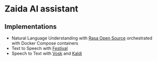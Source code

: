 # Zaida AI assistant

## Implementations

- Natural Language Understanding with 
  [Rasa Open Source](https://github.com/RasaHQ/rasa) orchestrated with Docker
  Compose containers
- Text to Speech with [Festival](http://festvox.org/festival/)
- Speech to Text with [Vosk](https://github.com/alphacep/vosk-api) and
  [Kaldi](https://github.com/kaldi-asr/kaldi)
